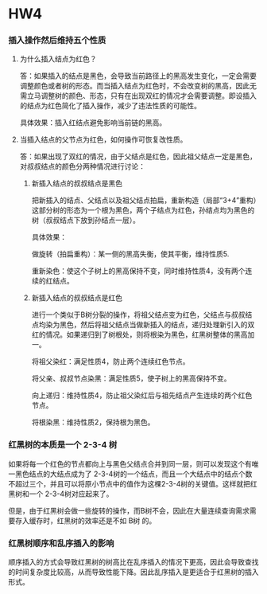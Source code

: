 # HW4

### 插入操作然后维持五个性质

1. 为什么插入结点为红色？

   答：如果插入的结点是黑色，会导致当前路径上的黑高发生变化，一定会需要调整颜色或者树的形态。而当插入结点为红色时，不会改变树的黑高，因此无需立马调整树的颜色、形态，只有在出现双红的情况才会需要调整。即设插入的结点为红色简化了插入操作，减少了违法性质的可能性。

   具体效果：插入红结点避免影响当前链的黑高。

2. 当插入结点的父节点为红色，如何操作可恢复改性质。

   答：如果出现了双红的情况，由于父结点是红色，因此祖父结点一定是黑色，对叔叔结点的颜色分两种情况进行讨论：

   1. 新插入结点的叔叔结点是黑色

      把新插入的结点、父结点以及祖父结点拍扁，重新构造（局部“3+4”重构）这部分树的形态为一个根为黑色，两个子结点为红色，孙结点均为黑色的树（叔叔结点下放到孙结点一层）。

      具体效果：

      做旋转（拍扁重构）：某一侧的黑高失衡，使其平衡，维持性质5.

      重新染色：使这个子树上的黑高保持不变，同时维持性质4，没有两个连续的红结点。

   2. 新插入结点的叔叔结点是红色

      进行一个类似于B树分裂的操作，将祖父结点变为红色，父结点与叔叔结点均染为黑色，然后将祖父结点当做新插入的结点，递归处理新引入的双红的情况。如果递归到了树根处，则将根染为黑色，红黑树整体的黑高加一。

      将祖父染红：满足性质4，防止两个连续红色节点。

      将父亲、叔叔节点染黑：满足性质5，使子树上的黑高保持不变。

      向上递归：维持性质4，防止祖父染红后与祖先结点产生连续的两个红色节点。

      将根染黑：维持性质2，保持根为黑色。



### 红黑树的本质是一个 2-3-4 树

​		如果将每一个红色的节点都向上与黑色父结点合并到同一层，则可以发现这个有唯一黑色结点的大结点成为了 2-3-4树的一个结点，而且一个大结点中的结点个数不超过三个，并且可以将原小节点中的值作为这棵2-3-4树的关键值。这样就把红黑树和一个 2-3-4树对应起来了。

​		但是，由于红黑树会做一些旋转的操作，而B树不会，因此在大量连续查询需求需要存入缓存时，红黑树的效率还是不如 B树 的。



### 红黑树顺序和乱序插入的影响

​		顺序插入的方式会导致红黑树的树高比在乱序插入的情况下更高，因此会导致查找的时间复杂度比较高，从而导致性能下降。因此乱序插入是更适合于红黑树的插入形式。